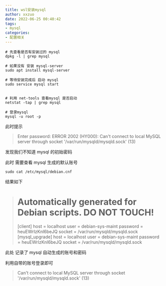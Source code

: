 ```yaml
---
title: wsl安装mysql
author: xxzuo
date: 2022-06-25 00:40:42
tags:
- mysql
categories:
- 配置相关
---
```




```shell
# 先查看是否有安装过的 mysql
dpkg -l | grep mysql

# 如果没有 安装 mysql-server
sudo apt install mysql-server

# 等待安装完成后 启动 mysql 
sudo service mysql start


# 利用 net-tools 查看mysql 是否启动
netstat -tap | grep mysql

```



```shell
# 登录mysql
mysql -u root -p
```

此时提示

> Enter password:
> ERROR 2002 (HY000): Can't connect to local MySQL server through socket '/var/run/mysqld/mysqld.sock' (13)

发现我们不知道 mysql 的初始密码

此时 需要查看 mysql 生成的默认账号

```shell
sudo cat /etc/mysql/debian.cnf
```

结果如下

> # Automatically generated for Debian scripts. DO NOT TOUCH!
> [client]
> host     = localhost
> user     = debian-sys-maint
> password = heuEWrIzKnl6beJQ
> socket   = /var/run/mysqld/mysqld.sock
> [mysql_upgrade]
> host     = localhost
> user     = debian-sys-maint
> password = heuEWrIzKnl6beJQ
> socket   = /var/run/mysqld/mysqld.sock



此处 记录了 mysql 自动生成的账号和密码

利用自带的账号登录即可



>  Can't connect to local MySQL server through socket '/var/run/mysqld/mysqld.sock' (13)



